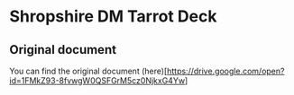 # Shropshire DM Tarrot Deck

## Original document

You can find the original document (here)[https://drive.google.com/open?id=1FMkZ93-8fvwgW0QSFGrM5cz0NjkxG4Yw]
